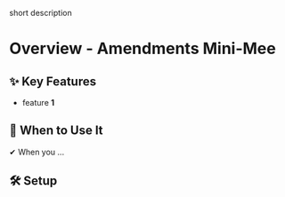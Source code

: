 short description

# Overview - Amendments Mini-Mee

## ✨ Key Features

- feature **1**

## 📌 When to Use It

✔ When you ...

## 🛠️ Setup
